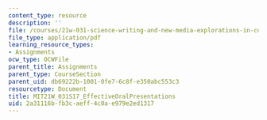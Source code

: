 ```yaml
---
content_type: resource
description: ''
file: /courses/21w-031-science-writing-and-new-media-explorations-in-communicating-about-science-technology-spring-2017/2a31116bfb3caeff4c0ae979e2ed1317_MIT21W_031S17_EffectiveOralPresentations.pdf
file_type: application/pdf
learning_resource_types:
- Assignments
ocw_type: OCWFile
parent_title: Assignments
parent_type: CourseSection
parent_uid: db69222b-1001-0fe7-6c8f-e350abc553c3
resourcetype: Document
title: MIT21W_031S17_EffectiveOralPresentations
uid: 2a31116b-fb3c-aeff-4c0a-e979e2ed1317
---
```


